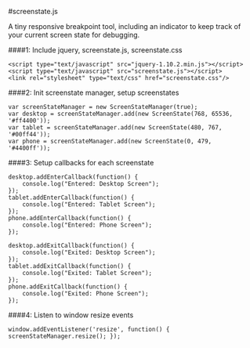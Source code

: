 #screenstate.js

A tiny responsive breakpoint tool, including an indicator to keep track of your current screen state for debugging.


####1: Include jquery, screenstate.js, screenstate.css

	
    <script type="text/javascript" src="jquery-1.10.2.min.js"></script>
    <script type="text/javascript" src="screenstate.js"></script>
    <link rel="stylesheet" type="text/css" href="screenstate.css"/>

			
####2: Init screenstate manager, setup screenstates
	
	var screenStateManager = new ScreenStateManager(true);		
	var desktop = screenStateManager.add(new ScreenState(768, 65536, '#ff4400'));
	var tablet = screenStateManager.add(new ScreenState(480, 767, '#00ff44'));
	var phone = screenStateManager.add(new ScreenState(0, 479, '#4400ff'));

####3: Setup callbacks for each screenstate
	
	desktop.addEnterCallback(function() { 
		console.log("Entered: Desktop Screen"); 
	});
	tablet.addEnterCallback(function() { 
		console.log("Entered: Tablet Screen"); 
	});
	phone.addEnterCallback(function() { 
		console.log("Entered: Phone Screen"); 
	});	
	
	desktop.addExitCallback(function() { 
		console.log("Exited: Desktop Screen"); 
	});
	tablet.addExitCallback(function() { 
		console.log("Exited: Tablet Screen"); 
	});
	phone.addExitCallback(function() { 
		console.log("Exited: Phone Screen"); 
	});
			
####4: Listen to window resize events

	window.addEventListener('resize', function() { screenStateManager.resize(); });
